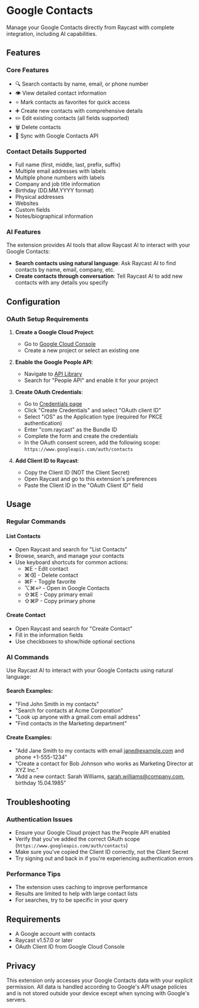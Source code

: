 # Google Contacts

Manage your Google Contacts directly from Raycast with complete integration, including AI capabilities.

## Features

### Core Features

- 🔍 Search contacts by name, email, or phone number
- 👁️ View detailed contact information
- ⭐ Mark contacts as favorites for quick access
- ➕ Create new contacts with comprehensive details
- ✏️ Edit existing contacts (all fields supported)
- 🗑️ Delete contacts
- 🔄 Sync with Google Contacts API

### Contact Details Supported

- Full name (first, middle, last, prefix, suffix)
- Multiple email addresses with labels
- Multiple phone numbers with labels
- Company and job title information
- Birthday (DD.MM.YYYY format)
- Physical addresses
- Websites
- Custom fields
- Notes/biographical information

### AI Features

The extension provides AI tools that allow Raycast AI to interact with your Google Contacts:

- **Search contacts using natural language**: Ask Raycast AI to find contacts by name, email, company, etc.
- **Create contacts through conversation**: Tell Raycast AI to add new contacts with any details you specify

## Configuration

### OAuth Setup Requirements

1. **Create a Google Cloud Project**:

   - Go to [Google Cloud Console](https://console.cloud.google.com/)
   - Create a new project or select an existing one

2. **Enable the Google People API**:

   - Navigate to [API Library](https://console.cloud.google.com/apis/library/people.googleapis.com)
   - Search for "People API" and enable it for your project

3. **Create OAuth Credentials**:

   - Go to [Credentials page](https://console.developers.google.com/apis/credentials)
   - Click "Create Credentials" and select "OAuth client ID"
   - Select "iOS" as the Application type (required for PKCE authentication)
   - Enter "com.raycast" as the Bundle ID
   - Complete the form and create the credentials
   - In the OAuth consent screen, add the following scope: `https://www.googleapis.com/auth/contacts`

4. **Add Client ID to Raycast**:
   - Copy the Client ID (NOT the Client Secret)
   - Open Raycast and go to this extension's preferences
   - Paste the Client ID in the "OAuth Client ID" field

## Usage

### Regular Commands

#### List Contacts

- Open Raycast and search for "List Contacts"
- Browse, search, and manage your contacts
- Use keyboard shortcuts for common actions:
  - ⌘E - Edit contact
  - ⌘⌫ - Delete contact
  - ⌘F - Toggle favorite
  - ⌥⌘↩ - Open in Google Contacts
  - ⇧⌘E - Copy primary email
  - ⇧⌘P - Copy primary phone

#### Create Contact

- Open Raycast and search for "Create Contact"
- Fill in the information fields
- Use checkboxes to show/hide optional sections

### AI Commands

Use Raycast AI to interact with your Google Contacts using natural language:

#### Search Examples:

- "Find John Smith in my contacts"
- "Search for contacts at Acme Corporation"
- "Look up anyone with a gmail.com email address"
- "Find contacts in the Marketing department"

#### Create Examples:

- "Add Jane Smith to my contacts with email jane@example.com and phone +1-555-1234"
- "Create a contact for Bob Johnson who works as Marketing Director at XYZ Inc."
- "Add a new contact: Sarah Williams, sarah.williams@company.com, birthday 15.04.1985"

## Troubleshooting

### Authentication Issues

- Ensure your Google Cloud project has the People API enabled
- Verify that you've added the correct OAuth scope (`https://www.googleapis.com/auth/contacts`)
- Make sure you've copied the Client ID correctly, not the Client Secret
- Try signing out and back in if you're experiencing authentication errors

### Performance Tips

- The extension uses caching to improve performance
- Results are limited to help with large contact lists
- For searches, try to be specific in your query

## Requirements

- A Google account with contacts
- Raycast v1.57.0 or later
- OAuth Client ID from Google Cloud Console

## Privacy

This extension only accesses your Google Contacts data with your explicit permission. All data is handled according to Google's API usage policies and is not stored outside your device except when syncing with Google's servers.
